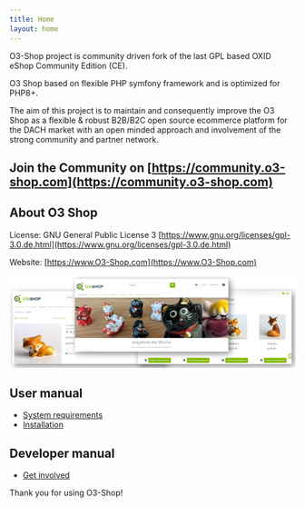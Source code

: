 ```yaml
---
title: Home
layout: home
---
```


O3-Shop project is community driven fork of the last GPL based OXID eShop Community Edition (CE).

O3 Shop based on flexible PHP symfony framework and is optimized for PHP8+.

The aim of this project is to maintain and consequently improve the O3 Shop as a flexible & robust B2B/B2C open source ecommerce platform for the DACH market with an open minded approach and involvement of the strong community and partner network.

## Join the Community on [https://community.o3-shop.com](https://community.o3-shop.com)

## About O3 Shop

License: GNU General Public License 3 [https://www.gnu.org/licenses/gpl-3.0.de.html](https://www.gnu.org/licenses/gpl-3.0.de.html)

Website: [https://www.O3-Shop.com](https://www.O3-Shop.com)

![O3-Shop frontend](assets/O3-screen-Github.png "O3-Shop frontend")

## User manual

- [System requirements](user/installation/SystemRequirements.md)
- [Installation](user/installation/Installation.md)

## Developer manual
- [Get involved](developer/GetInvolved.md)

Thank you for using O3-Shop!
